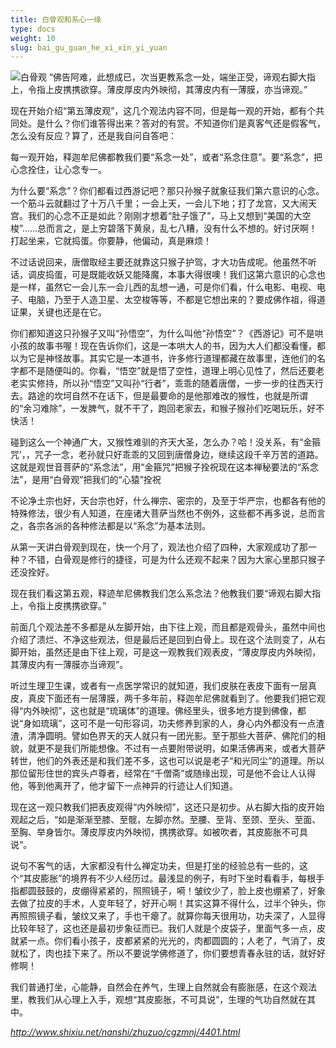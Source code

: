 ```yaml
---
title: 白骨观和系心一缘
type: docs
weight: 10
slug: bai_gu_guan_he_xi_xin_yi_yuan
---
```


![白骨观](/bgg.png "白骨观")
“佛告阿难，此想成已，次当更教系念一处，端坐正受，谛观右脚大指上，令指上皮携携欲穿。薄皮厚皮内外映彻，其薄皮内有一薄膜，亦当谛观。”

现在开始介绍“第五薄皮观”，这几个观法内容不同，但是每一观的开始，都有个共同处。是什么？你们谁答得出来？答对的有赏。不知道你们是真客气还是假客气，怎么没有反应？算了，还是我自问自答吧：

每一观开始，释迦牟尼佛都教我们要“系念一处”，或者“系念住意”。要“系念”，把心念拴住，让心念专一。

为什么要“系念”？你们都看过西游记吧？那只孙猴子就象征我们第六意识的心念。一个筋斗云就翻过了十万八千里；一会上天，一会儿下地；打了龙宫，又大闹天宫。我们的心念不正是如此？刚刚才想着“肚子饿了”，马上又想到“美国的大空梭”……总而言之，是上穷碧落下黄泉，乱七八糟，没有什么不想的。好讨厌啊！打起坐来，它就捣蛋。你要静，他偏动，真是麻烦！

不过话说回来，唐僧取经主要还就靠这只猴子护驾，才大功告成呢。他虽然不听话，调皮捣蛋，可是既能收妖又能降魔，本事大得很噢！我们这第六意识的心念也是一样，虽然它一会儿东一会儿西的乱想一通，可是你们看，什么电影、电视、电子、电脑，乃至于人造卫星、太空梭等等，不都是它想出来的？要成佛作祖，得道证果，关键也还是在它。

你们都知道这只孙猴子又叫“孙悟空”，为什么叫他“孙悟空”？《西游记》可不是哄小孩的故事书喔！现在告诉你们，这是一本哄大人的书，因为大人们都没看懂，都以为它是神怪故事。其实它是一本道书，许多修行道理都藏在故事里，连他们的名字都不是随便叫的。你看，“悟空”就是悟了空性，道理上明心见性了，然后还要老老实实修持，所以孙“悟空”又叫孙“行者”，乖乖的随着唐僧，一步一步的往西天行去。路途的坎坷自然不在话下，但是最要命的是他那难改的猴性，也就是所谓的“余习难除”，一发脾气，就不干了，跑回老家去，和猴子猴孙们吃喝玩乐，好不快活！

碰到这么一个神通广大，又猴性难驯的齐天大圣，怎么办？哈！没关系，有“金箍咒’，，咒子一念，老孙就只好乖乖的又回到唐僧身边，继续这段千辛万苦的道路。这就是观世音菩萨的“系念法”，用“金箍咒”把猴子拴祝现在这本禅秘要法的“系念法”，是用“白骨观”把我们的“心猿”拴祝

不论净土宗也好，天台宗也好，什么禅宗、密宗的，及至于华严宗，也都各有他的特殊修法，很少有人知道，在座诸大菩萨当然也不例外，这些都不再多说，总而言之，各宗各派的各种修法都是以“系念”为基本法则。

从第一天讲白骨观到现在，快一个月了，观法也介绍了四种，大家观成功了那一种？不错，白骨观是修行的捷径，可是为什么还观不起来？因为大家心里那只猴子还没拴好。

现在我们看这第五观，释迹牟尼佛教我们怎么系念法？他教我们要“谛观右脚大指上，令指上皮携携欲穿。”

前面几个观法差不多都是从左脚开始，由下往上观，而且都是观骨头，虽然中间也介绍了溃烂、不净这些观法，但是最后还是回到白骨上。现在这个法则变了，从右脚开始，虽然还是由下往上观，可是这一观教我们观表皮，“薄皮厚皮内外映彻，其薄皮内有一薄膜亦当谛观”。

听过生理卫生课，或者有一点医学常识的就知道，我们皮肤在表皮下面有一层真皮，真皮下面还有一层薄膜，两千多年前，释迦牟尼佛就看到了。他要我们把它观得“内外映彻”，这也就是“琉璃体”的道理。佛经里头，很多地方提到佛像，都说“身如琉璃”，这可不是一句形容词，功夫修养到家的人，身心内外都没有一点渣渣，清净圆明。譬如色界天的天人就只有一团光影。至于那些大菩萨、佛陀们的相貌，就更不是我们所能想像。不过有一点要附带说明，如果活佛再来，或者大菩萨转世，他们的外表还是和我们差不多，这也可以说是老子“和光同尘”的道理。所以那位留形住世的宾头卢尊者，经常在“千僧斋”或随缘出现，可是他不会让人认得他，等到他离开了，他才留下一点神异的行迹让人们知道。

现在这一观只教我们把表皮观得“内外映彻”，这还只是初步。从右脚大指的皮开始观起之后，“如是渐渐至膝、至髋，左脚亦然。至腰、至背、至颈、至头、至面、至胸、举身皆尔。薄皮厚皮内外映彻，携携欲穿。如被吹者，其皮膨胀不可具说“。

说句不客气的话，大家都没有什么禅定功夫，但是打坐的经验总有一些的，这个“其皮膨胀”的境界有不少人经历过。最浅显的例子，有时下坐时看看手，每根手指都圆鼓鼓的，皮绷得紧紧的，照照镜子，嗬！皱纹少了，脸上皮也绷紧了，好象去做了拉皮的手术，人变年轻了，好开心啊！其实这算不得什么，过半个钟头，你再照照镜子看，皱纹又来了，手也干瘪了。就算你每天很用功，功夫深了，人显得比较年轻了，这也还是最初步象征而已。我们人就是个皮袋子，里面气多一点，皮就紧一点。你们看小孩子，皮都紧紧的光光的，肉都圆圆的；人老了，气消了，皮就松了，肉也挂下来了。所以不要说学佛修道了，你们要想青春永驻的话，就好好修啊！

我们普通打坐，心能静，自然会在养气，生理上自然就会有膨胀感，在这个观法里，教我们从心理上入手，观想“其皮膨胀，不可具说”，生理的气功自然就在其中。

_http://www.shixiu.net/nanshi/zhuzuo/cgzmnj/4401.html_